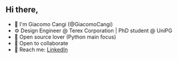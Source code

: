 ## Hi there, 
- 👋 I'm Giacomo Cangi (@GiacomoCangi)
- ⚙️ Design Engineer @ Terex Corporation | PhD student @ UniPG
- 🔭 Open source lover (Python main focus)
- 👯 Open to collaborate
- 🔗 Reach me: [LinkedIn](linkedin.com/in/giacomo-cangi-826014233)
